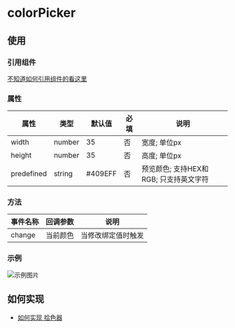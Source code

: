 # colorPicker

## 使用
### 引用组件

[不知道如何引用组件的看这里](/README.md)

### 属性 
属性   | 类型   | 默认值 | 必填| 说明
---    | ---   | ---    | --- | ---
width     | number| 35     | 否  | 宽度; 单位px  
height    | number | 35    | 否  | 高度; 单位px
predefined| string |#409EFF| 否  | 预览颜色; 支持HEX和RGB; 只支持英文字符

### 方法
事件名称 | 回调参数 | 说明
---     | ---     | ---
change  | 当前颜色 |当修改绑定值时触发 


### 示例

![示例图片](https://mmbiz.qpic.cn/mmbiz_gif/xoIzuYKVBOzLjK4NCiaq9bZVib4ibuxSjrokQrJSKNn75Cib2Bwicw4H0hia8dMdltP4sp6UHVtncStrIW7a6BhSicvLg/0?wx_fmt=gif)


## 如何实现

- [如何实现 拾色器](https://github.com/angxuejian/how-to-achieve/blob/main/docs/HTA-2-201210.md)
